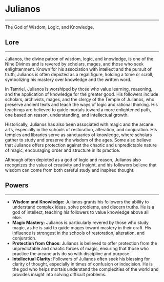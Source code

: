 # Julianos

---

The God of Wisdom, Logic, and Knowledge.

## Lore

---

Julianos, the divine patron of wisdom, logic, and knowledge, is one of the Nine Divines and is revered by scholars, mages, and those who seek enlightenment. Known for his association with intellect and the pursuit of truth, Julianos is often depicted as a regal figure, holding a tome or scroll, symbolizing his mastery over knowledge and the written word.

In Tamriel, Julianos is worshiped by those who value learning, reasoning, and the application of knowledge for the greater good. His followers include scholars, archivists, mages, and the clergy of the Temple of Julianos, who preserve ancient texts and teach the ways of logic and rational thinking. His teachings are believed to guide mortals toward a more enlightened path, one based on reason, understanding, and intellectual growth.

Historically, Julianos has also been associated with magic and the arcane arts, especially in the schools of restoration, alteration, and conjuration. His temples and libraries serve as sanctuaries of knowledge, where scholars gather to study and preserve the wisdom of the ages. Some also believe that Julianos offers protection against the chaotic and unpredictable nature of magic, encouraging order and structure in its practice.

Although often depicted as a god of logic and reason, Julianos also recognizes the value of creativity and insight, and his followers believe that wisdom can come from both careful study and inspired thought.

## Powers

---

- **Wisdom and Knowledge:** Julianos grants his followers the ability to understand complex ideas, solve problems, and discern truths. He is a god of intellect, teaching his followers to value knowledge above all else.
- **Magic Mastery:** Julianos is particularly revered by those who study magic, as he is said to guide mages toward mastery in their craft. His influence is strongest in the schools of restoration, alteration, and conjuration.
- **Protection from Chaos:** Julianos is believed to offer protection from the unpredictable and chaotic forces of magic, ensuring that those who practice the arcane arts do so with discipline and purpose.
- **Intellectual Clarity:** Followers of Julianos often seek his blessing for clarity of thought, especially in times of confusion or indecision. He is the god who helps mortals understand the complexities of the world and provides insight into solving difficult problems.
